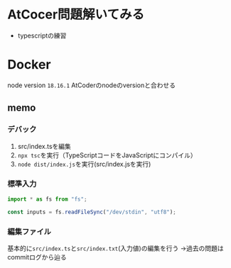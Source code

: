 # AtCocer問題解いてみる
* typescriptの練習

# Docker
node version `18.16.1` AtCoderのnodeのversionと合わせる

## memo
### デバック
1. src/index.tsを編集
2. `npx tsc`を実行（TypeScriptコードをJavaScriptにコンパイル）
3. `node dist/index.js`を実行(src/index.jsを実行)

### 標準入力
```typescript
import * as fs from "fs";

const inputs = fs.readFileSync("/dev/stdin", "utf8");
```
### 編集ファイル
基本的に`src/index.ts`と`src/index.txt`(入力値)の編集を行う
→過去の問題はcommitログから辿る
